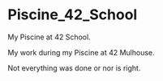 # Piscine_42_School
My Piscine at 42 School.

My work during my Piscine at 42 Mulhouse.

Not everything was done or nor is right.
